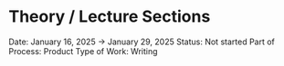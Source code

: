 # Theory / Lecture Sections

Date: January 16, 2025 → January 29, 2025
Status: Not started
Part of Process: Product
Type of Work: Writing